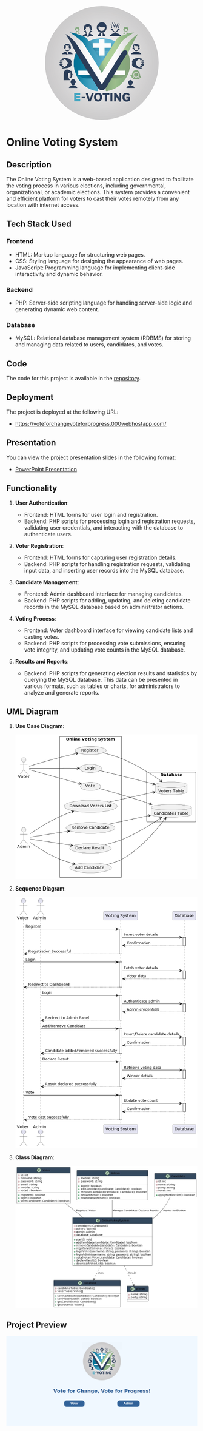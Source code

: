 <p align="center">
  <img src="Logo.png" alt="Logo" height="300px" style="border-radius: 50%; overflow: hidden; object-fit: cover;">
</p>

# Online Voting System

## Description

The Online Voting System is a web-based application designed to facilitate the voting process in various elections, including governmental, organizational, or academic elections. This system provides a convenient and efficient platform for voters to cast their votes remotely from any location with internet access.

## Tech Stack Used

### Frontend
- HTML: Markup language for structuring web pages.
- CSS: Styling language for designing the appearance of web pages.
- JavaScript: Programming language for implementing client-side interactivity and dynamic behavior.

### Backend
- PHP: Server-side scripting language for handling server-side logic and generating dynamic web content.

### Database
- MySQL: Relational database management system (RDBMS) for storing and managing data related to users, candidates, and votes.

## Code

The code for this project is available in the [repository](https://github.com/Rohit27305/E-Voting).

## Deployment

The project is deployed at the following URL:
- https://voteforchangevoteforprogress.000webhostapp.com/

## Presentation

You can view the project presentation slides in the following format:
- [PowerPoint Presentation](E_voting.pptx)

## Functionality

1. **User Authentication**:
   - Frontend: HTML forms for user login and registration.
   - Backend: PHP scripts for processing login and registration requests, validating user credentials, and interacting with the database to authenticate users.

2. **Voter Registration**:
   - Frontend: HTML forms for capturing user registration details.
   - Backend: PHP scripts for handling registration requests, validating input data, and inserting user records into the MySQL database.

3. **Candidate Management**:
   - Frontend: Admin dashboard interface for managing candidates.
   - Backend: PHP scripts for adding, updating, and deleting candidate records in the MySQL database based on administrator actions.

4. **Voting Process**:
   - Frontend: Voter dashboard interface for viewing candidate lists and casting votes.
   - Backend: PHP scripts for processing vote submissions, ensuring vote integrity, and updating vote counts in the MySQL database.

5. **Results and Reports**:
   - Backend: PHP scripts for generating election results and statistics by querying the MySQL database. This data can be presented in various formats, such as tables or charts, for administrators to analyze and generate reports.

## UML Diagram

1. **Use Case Diagram**:
   
   <img src="UCD.png" alt="preview">
3. **Sequence Diagram**:
   
   <img src="SD.png" alt="preview">
5. **Class Diagram**:
   
   <img src="CD.jpg" alt="preview">

## Project Preview
<img src="Screenshot 2024-04-08 172039.png" alt="preview">
